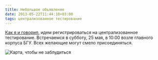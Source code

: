 ```yaml
---
title: Небольшое объявление
date: 2013-05-22T11:44:10+03:00
tags: централизованное тестирование
---
```


[Как я и говорил](http://dikmax.name/post/centralized-testing-registration), идем регистрироваться на централизованное тестирование. Встречаемся в субботу, 25 мая, в 10:00 возле главного корпуса БГУ. Всех желающие могут смело присоединяться.

![Карта, чтобы не заблудиться](http://a51056ce8d9b948fb69e-8de36eb37b2366f5a76a776c3dee0b32.r42.cf1.rackcdn.com/bsu_map.png)
